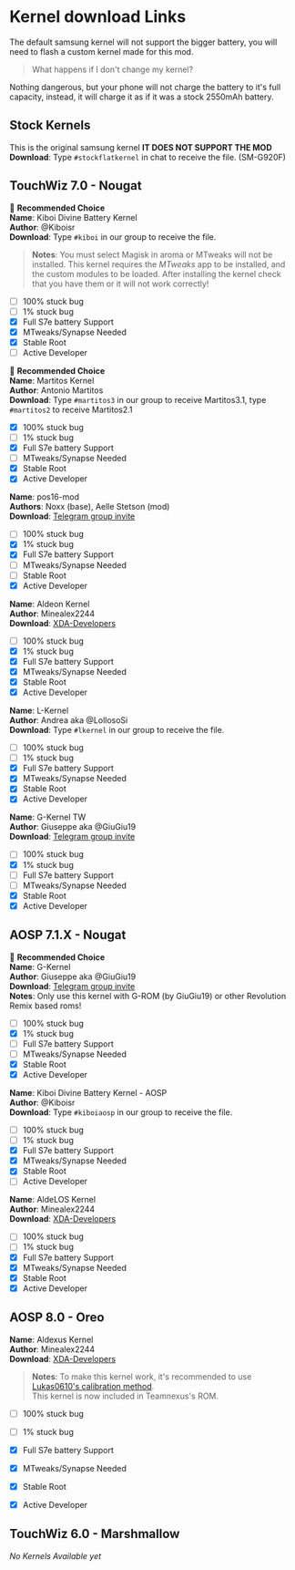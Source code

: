 # Kernel download Links
The default samsung kernel will not support the bigger battery, you will need to flash a custom kernel made for this mod. <br/>
> What happens if I don't change my kernel?

Nothing dangerous, but your phone will not charge the battery to it's full capacity, instead, it will charge it as if it was a stock 2550mAh battery.

## Stock Kernels <br/>
This is the original samsung kernel **IT DOES NOT SUPPORT THE MOD** <br/>
**Download**: Type `#stockflatkernel` in chat to receive the file. (SM-G920F)

## TouchWiz 7.0 - Nougat
🥇 **Recommended Choice** <br/>
**Name**: Kiboi Divine Battery Kernel <br/>
**Author**: @Kiboisr <br/>
**Download**: Type `#kiboi` in our group to receive the file. <br/>
> **Notes**: You must select Magisk in aroma or MTweaks will not be installed.
This kernel requires the *MTweaks* app to be installed, and the custom modules to be loaded. After installing the kernel check that you have them or it will not work correctly!
- [ ] 100% stuck bug
- [ ] 1% stuck bug
- [X] Full S7e battery Support
- [X] MTweaks/Synapse Needed
- [X] Stable Root
- [ ] Active Developer

🥈 **Recommended Choice** <br/>
**Name**: Martitos Kernel <br/>
**Author**: Antonio Martitos <br/>
**Download**: Type `#martitos3` in our group to receive Martitos3.1, type `#martitos2` to receive Martitos2.1 <br/>
- [X] 100% stuck bug
- [ ] 1% stuck bug
- [X] Full S7e battery Support
- [ ] MTweaks/Synapse Needed
- [X] Stable Root
- [X] Active Developer

**Name**: pos16-mod <br/>
**Authors**: Noxx (base), Aelle Stetson (mod) <br/>
**Download**: [Telegram group invite](https://t.me/joinchat/EUKDukM9ovclLUMEb9HcYw) <br/>
- [ ] 100% stuck bug
- [X] 1% stuck bug
- [X] Full S7e battery Support
- [ ] MTweaks/Synapse Needed
- [ ] Stable Root
- [X] Active Developer

**Name**: Aldeon Kernel <br/>
**Author**: Minealex2244 <br/>
**Download**: [XDA-Developers](https://forum.xda-developers.com/galaxy-s6/development/7-0-samsung-galaxy-s6-aldeon-kernel-t3617819) <br/>
- [ ] 100% stuck bug
- [X] 1% stuck bug
- [X] Full S7e battery Support
- [X] MTweaks/Synapse Needed
- [X] Stable Root
- [X] Active Developer

**Name**: L-Kernel <br/>
**Author**: Andrea aka @LollosoSi <br/>
**Download**: Type `#lkernel` in our group to receive the file. <br/>
- [ ] 100% stuck bug
- [ ] 1% stuck bug
- [X] Full S7e battery Support
- [X] MTweaks/Synapse Needed
- [X] Stable Root
- [X] Active Developer

**Name**: G-Kernel TW <br/>
**Author**: Giuseppe aka @GiuGiu19 <br/>
**Download**: [Telegram group invite](https://t.me/Gkernel) </br>
- [ ] 100% stuck bug
- [X] 1% stuck bug
- [ ] Full S7e battery Support
- [ ] MTweaks/Synapse Needed
- [X] Stable Root
- [X] Active Developer

## AOSP 7.1.X - Nougat

🥉 **Recommended Choice** <br/>
**Name**: G-Kernel <br/>
**Author**: Giuseppe aka @GiuGiu19 <br/>
**Download**: [Telegram group invite](https://t.me/Gkernel) </br>
**Notes**: Only use this kernel with G-ROM (by GiuGiu19) or other Revolution Remix based roms! <br/>
- [ ] 100% stuck bug
- [X] 1% stuck bug
- [ ] Full S7e battery Support
- [ ] MTweaks/Synapse Needed
- [X] Stable Root
- [X] Active Developer

**Name**: Kiboi Divine Battery Kernel - AOSP <br/>
**Author**: @Kiboisr <br/>
**Download**: Type `#kiboiaosp` in our group to receive the file. <br/>
- [ ] 100% stuck bug
- [ ] 1% stuck bug
- [X] Full S7e battery Support
- [X] MTweaks/Synapse Needed
- [X] Stable Root
- [ ] Active Developer

**Name**: AldeLOS Kernel <br/>
**Author**: Minealex2244 <br/>
**Download**: [XDA-Developers](https://forum.xda-developers.com/galaxy-s6/development/7-0-samsung-galaxy-s6-aldeon-kernel-t3617819) <br/>
- [ ] 100% stuck bug
- [ ] 1% stuck bug
- [X] Full S7e battery Support
- [X] MTweaks/Synapse Needed
- [X] Stable Root
- [X] Active Developer

## AOSP 8.0 - Oreo
**Name**: Aldexus Kernel <br/>
**Author**: Minealex2244 <br/>
**Download**: [XDA-Developers](https://forum.xda-developers.com/galaxy-s6/development/7-0-samsung-galaxy-s6-aldeon-kernel-t3617819) <br/>
> **Notes**: To make this kernel work, it's recommended to use [Lukas0610's calibration method](https://duckyb.github.io/BatteryMod/statsreset.html). <br/>
This kernel is now included in Teamnexus's ROM.
- [ ] 100% stuck bug
- [ ] 1% stuck bug
- [X] Full S7e battery Support
- [X] MTweaks/Synapse Needed
- [X] Stable Root
- [X] Active Developer


## TouchWiz 6.0 - Marshmallow
_No Kernels Available yet_
